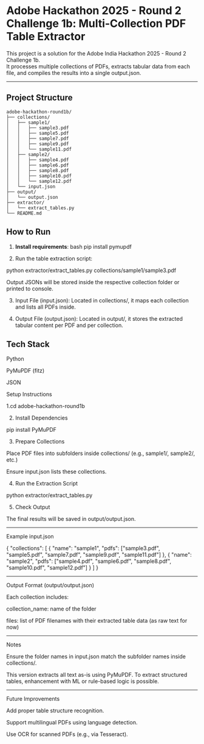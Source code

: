 # Adobe Hackathon 2025 - Round 2 Challenge 1b: Multi-Collection PDF Table Extractor

This project is a solution for the Adobe India Hackathon 2025 - Round 2 Challenge 1b.  
It processes multiple collections of PDFs, extracts tabular data from each file, and compiles the results into a single output.json.

---

## Project Structure

```
adobe-hackathon-round1b/
├── collections/
│   ├── sample1/
│   │   ├── sample3.pdf
│   │   ├── sample5.pdf
│   │   ├── sample7.pdf
│   │   ├── sample9.pdf
│   │   └── sample11.pdf
│   ├── sample2/
│   │   ├── sample4.pdf
│   │   ├── sample6.pdf
│   │   ├── sample8.pdf
│   │   ├── sample10.pdf
│   │   └── sample12.pdf
│   └── input.json
├── output/
│   └── output.json
├── extractor/
│   └── extract_tables.py
└── README.md
```

## How to Run

1. **Install requirements**:
bash
pip install pymupdf

2. Run the table extraction script:

python extractor/extract_tables.py collections/sample1/sample3.pdf

Output JSONs will be stored inside the respective collection folder or printed to console.


3. Input File (input.json): Located in collections/, it maps each collection and lists all PDFs inside.


4. Output File (output.json): Located in output/, it stores the extracted tabular content per PDF and per collection.

## Tech Stack

Python

PyMuPDF (fitz)

JSON

 Setup Instructions

1.cd adobe-hackathon-round1b

2. Install Dependencies

pip install PyMuPDF

3. Prepare Collections

Place PDF files into subfolders inside collections/ (e.g., sample1/, sample2/, etc.)

Ensure input.json lists these collections.

4. Run the Extraction Script

python extractor/extract_tables.py

5. Check Output

The final results will be saved in output/output.json.

---

Example input.json

{
  "collections": [
    {
      "name": "sample1",
      "pdfs": ["sample3.pdf", "sample5.pdf", "sample7.pdf", "sample9.pdf", "sample11.pdf"]
    },
    {
      "name": "sample2",
      "pdfs": ["sample4.pdf", "sample6.pdf", "sample8.pdf", "sample10.pdf", "sample12.pdf"]
    }
  ]
}

---

Output Format (output/output.json)

Each collection includes:

collection_name: name of the folder

files: list of PDF filenames with their extracted table data (as raw text for now)

---

Notes

Ensure the folder names in input.json match the subfolder names inside collections/.

This version extracts all text as-is using PyMuPDF. To extract structured tables, enhancement with ML or rule-based logic is possible.

---

Future Improvements

Add proper table structure recognition.

Support multilingual PDFs using language detection.

Use OCR for scanned PDFs (e.g., via Tesseract).
